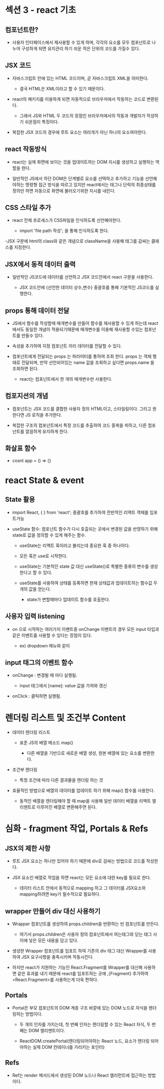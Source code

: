 # 섹션 3 - react 기초

## 컴포넌트란?

- 사용자 인터페이스에서 재사용할 수 있게 하며, 각각의 요소를 모두 컴포넌트로 나누어 구성하게 되면 유지관리 하기 쉬운 작은 단위의 코드를 가질수 있다.

## JSX 코드

- 자바스크립트 안에 있는 HTML 코드이며, 곧 자바스크립트 XML을 의미한다.

  - 결국 HTML은 XML이라고 할 수 있기 때문이다.

- react의 패키지를 이용하게 되면 자동적으로 브라우저에서 작동하는 코드로 변환된다.

  - 그래서 JS와 HTML 두 코드의 장점인 브라우저에서의 작동과 개발자가 작성하기 쉬운점이 특징이다.

- 복잡한 JSX 코드의 경우에 루트 요소는 여러개가 아닌 하나의 요소여야한다.

## react 작동방식

- react는 실제 화면에 보이는 것을 업데이트하는 DOM 지시를 생성하고 실행하는 역할을 한다.

- 일반적인 JS에서 하던 DOM은 단계별로 요소를 선택하고 추가하고 기능을 선언해야하는 명령형 접근 방식을 따르고 있지만 react에서는 태그나 단락의 최종상태를 정의만 하면 자동으로 화면에 불러오기위한 지시를 내린다.

## CSS 스타일 추가

- react 전체 프로세스가 CSS파일을 인식하도록 선언해야한다.

  - import 'file path 작성'; 을 통해 인식하도록 한다.

-JSX 구문에 html의 class와 같은 개념으로 className을 사용해 태그를 감싸는 클래스를 지정한다.

## JSX에서 동적 데이터 출력

- 일반적인 JS코드에 데이터를 선언하고 JSX 코드안에서 react 구문을 사용한다.

  - JSX 코드안에 {선언한 데이터 상수,변수} 중괄호를 통해 기본적인 JS코드를 실행한다.

## props 통해 데이터 전달

- JS에서 함수를 작성할때 매개변수를 만들어 함수를 재사용할 수 있게 하는데 react에서도 동일한 개념이 적용되기때문에 매개변수를 이용해 재사용할 수있는 컴포넌트를 만들수 있다.

- 속성을 추가하여 지정 컴포넌트 끼리 데이터를 전달할 수 있다.

- 컴포넌트에게 전달되는 props 는 파라미터를 통하여 조회 한다. props 는 객체 형태로 전달되며, 만약 선언되어있는 name 값을 조회하고 싶다면 props.name 을 조회하면 된다.

  - react는 컴포넌트에서 한 개의 매개변수만 사용한다.

## 컴포지션의 개념

- 컴포넌트는 JSX 코드를 결합한 사용자 정의 HTML이고, 스타일링이다. 그리고 원한다면 JS 로직을 추가한다.

- 복잡한 구조의 컴포넌트에서 특정 코드를 추출하여 코드 중복을 피하고, 다른 컴포넌트를 깔끔하게 유지하게 한다.

## 화살표 함수

- cosnt app = () => {}

# react State & event

## State 활용

- import React, { } from 'react'; 중괄호를 추가하여 전반적인 리액트 객체를 임포트가능

- useState 함수: 컴포넌트 함수가 다시 호출되는 곳에서 변경된 값을 반영하기 위해 state로 값을 정의할 수 있게 해주는 함수.

  - useState는 리액트 훅이라고 불리는데 중요한 훅 중 하나이다.

  - 모든 훅은 use로 시작한다.

  - useState는 기본적인 state 값 대신 useState()로 특별한 종류의 변수를 생성한다고 할 수 있다.

  - useState를 사용하여 상태를 등록하면 현재 상태값과 업데이트하는 함수값 두개의 값을 얻는다.

    - state가 변할때마다 업데이트 함수를 호출한다.

## 사용자 입력 listening

- on 으로 시작하는 여러가지 이벤트중 onChange 이벤트의 경우 모든 input 타입과 같은 이벤트를 사용할 수 있다는 장점이 있다.

  - ex) dropdown 메뉴와 같이

## input 태그의 이벤트 함수

- onChange : 변경될 때 마다 실행됨.

  - input 태그에서 [name]: value 값을 가져와 갱신

- onClick : 클릭하면 실행됨.

# 렌더링 리스트 및 조건부 Content

- 데이터 렌더링 리스트

  - 표준 JS의 배열 메소드 map()

    - 다른 배열을 기반으로 새로운 배열 생성, 원본 배열에 있는 요소를 변환한다.

- 조건부 렌더링

  - 특정 조건에 따라 다른 결과물을 렌더링 하는 것

- 효율적인 방법으로 배열의 데이터를 업데이트 하기 위해 map() 함수를 사용한다.

  - 동적인 배열을 렌더링해야 할 때 map을 사용해 일반 데이터 배열을 리액트 엘리멘트로 이루어진 배열로 변환해주면 된다.

# 심화 - fragment 작업, Portals & Refs

## JSX의 제한 사항

- 루트 JSX 요소는 하나만 있어야 하기 때문에 div로 감싸는 방법으로 코드를 작성한다.

- JSX 요소인 배열로 작업을 하면 react는 모든 요소에 대한 key를 필요로 한다.

  - 데이터 리스트 안에서 동적으로 mapping 하고 그 데이터를 JSX요소와 mapping하려면 key가 필수적으로 필요하다.

## wrapper 만들어 div 대신 사용하기

- Wrapper 컴포넌트를 생성하여 props.children을 반환하는 빈 컴포넌트를 만든다.

  - 여기서 props.children은 사용자 정의 컴포넌트에서 여는태그와 닫는 태그 사이에 넣은 모든 내용을 담고 있다.

- 생성한 Wrapper 컴포넌트를 임포트 하여 기존의 div 태그 대신 Wrapper를 사용하여 JSX 요구사항을 충족시키며 작동시킨다.

- 하지만 react가 지원하는 기능인 React.Fragment를 Wrapper를 대신해 사용하면 같은 효과를 내기 때문에 react를 임포트하는 곳에 ,{Fragment} 추가하여 <React.Fragment>를 사용하는게 더욱 편하다.

## Portals

- Portal은 부모 컴포넌트의 DOM 계층 구조 바깥에 있는 DOM 노드로 자식을 렌더링하는 방법이다.

  - 두 개의 인자를 가지는데, 첫 번째 인자는 렌더링할 수 있는 React 자식, 두 번째는 DOM 엘리멘트이다.

  - ReactDOM.createPortal(렌더링되어야하는 React 노드, 요소가 렌더링 되어야하는 실제 DOM 컨테이너를 가리키는 포인터)

## Refs

- Ref는 render 메서드에서 생성된 DOM 노드나 React 엘리먼트에 접근하는 방법이다.
